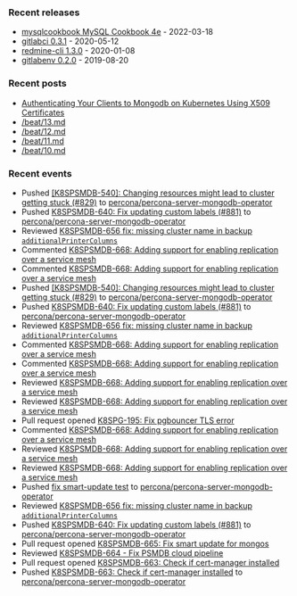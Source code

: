 ### Recent releases

* [mysqlcookbook MySQL Cookbook 4e](https://github.com/svetasmirnova/mysqlcookbook/releases/tag/1.0) - 2022-03-18
* [gitlabci 0.3.1](https://github.com/egegunes/gitlabci/releases/tag/0.3.1) - 2020-05-12
* [redmine-cli 1.3.0](https://github.com/egegunes/redmine-cli/releases/tag/1.3.0) - 2020-01-08
* [gitlabenv 0.2.0](https://github.com/egegunes/gitlabenv/releases/tag/0.2.0) - 2019-08-20

### Recent posts

* [Authenticating Your Clients to Mongodb on Kubernetes Using X509 Certificates](https://ege.dev/posts/authenticating-your-clients-to-mongodb-on-kubernetes-using-x509-certificates/)
* [/beat/13.md](https://ege.dev/beat/13/)
* [/beat/12.md](https://ege.dev/beat/12/)
* [/beat/11.md](https://ege.dev/beat/11/)
* [/beat/10.md](https://ege.dev/beat/10/)

### Recent events

* Pushed [[K8SPSMDB-540]: Changing resources might lead to cluster getting stuck (#829)](https://github.com/percona/percona-server-mongodb-operator/commit/f1998d900ee6cfba371b17d3e6bd68979df87646) to [percona/percona-server-mongodb-operator](https://github.com/percona/percona-server-mongodb-operator)
* Pushed [K8SPSMDB-640: Fix updating custom labels (#881)](https://github.com/percona/percona-server-mongodb-operator/commit/f172dbcf90cf784b41c16187be8ca30735572353) to [percona/percona-server-mongodb-operator](https://github.com/percona/percona-server-mongodb-operator)
* Reviewed [K8SPSMDB-656 fix: missing cluster name in backup `additionalPrinterColumns`](https://github.com/percona/percona-server-mongodb-operator/pull/909)
* Commented [K8SPSMDB-668: Adding support for enabling replication over a service mesh](https://github.com/percona/percona-server-mongodb-operator/pull/920)
* Commented [K8SPSMDB-668: Adding support for enabling replication over a service mesh](https://github.com/percona/percona-server-mongodb-operator/pull/920)
* Pushed [[K8SPSMDB-540]: Changing resources might lead to cluster getting stuck (#829)](https://github.com/percona/percona-server-mongodb-operator/commit/f1998d900ee6cfba371b17d3e6bd68979df87646) to [percona/percona-server-mongodb-operator](https://github.com/percona/percona-server-mongodb-operator)
* Pushed [K8SPSMDB-640: Fix updating custom labels (#881)](https://github.com/percona/percona-server-mongodb-operator/commit/f172dbcf90cf784b41c16187be8ca30735572353) to [percona/percona-server-mongodb-operator](https://github.com/percona/percona-server-mongodb-operator)
* Reviewed [K8SPSMDB-656 fix: missing cluster name in backup `additionalPrinterColumns`](https://github.com/percona/percona-server-mongodb-operator/pull/909)
* Commented [K8SPSMDB-668: Adding support for enabling replication over a service mesh](https://github.com/percona/percona-server-mongodb-operator/pull/920)
* Commented [K8SPSMDB-668: Adding support for enabling replication over a service mesh](https://github.com/percona/percona-server-mongodb-operator/pull/920)
* Reviewed [K8SPSMDB-668: Adding support for enabling replication over a service mesh](https://github.com/percona/percona-server-mongodb-operator/pull/920)
* Reviewed [K8SPSMDB-668: Adding support for enabling replication over a service mesh](https://github.com/percona/percona-server-mongodb-operator/pull/920)
* Pull request opened [K8SPG-195: Fix pgbouncer TLS error](https://github.com/percona/percona-postgresql-operator/pull/233)
* Commented [K8SPSMDB-668: Adding support for enabling replication over a service mesh](https://github.com/percona/percona-server-mongodb-operator/pull/920)
* Reviewed [K8SPSMDB-668: Adding support for enabling replication over a service mesh](https://github.com/percona/percona-server-mongodb-operator/pull/920)
* Reviewed [K8SPSMDB-668: Adding support for enabling replication over a service mesh](https://github.com/percona/percona-server-mongodb-operator/pull/920)
* Pushed [fix smart-update test](https://github.com/percona/percona-server-mongodb-operator/commit/47120f90edf3854c65ef58f8365d92f1f949751b) to [percona/percona-server-mongodb-operator](https://github.com/percona/percona-server-mongodb-operator)
* Reviewed [K8SPSMDB-656 fix: missing cluster name in backup `additionalPrinterColumns`](https://github.com/percona/percona-server-mongodb-operator/pull/909)
* Pushed [K8SPSMDB-640: Fix updating custom labels (#881)](https://github.com/percona/percona-server-mongodb-operator/commit/f172dbcf90cf784b41c16187be8ca30735572353) to [percona/percona-server-mongodb-operator](https://github.com/percona/percona-server-mongodb-operator)
* Pull request opened [K8SPSMDB-665: Fix smart update for mongos](https://github.com/percona/percona-server-mongodb-operator/pull/919)
* Reviewed [K8SPSMDB-664 - Fix PSMDB cloud pipeline](https://github.com/Percona-Lab/jenkins-pipelines/pull/1448)
* Pull request opened [K8SPSMDB-663: Check if cert-manager installed](https://github.com/percona/percona-server-mongodb-operator/pull/918)
* Pushed [K8SPSMDB-663: Check if cert-manager installed](https://github.com/percona/percona-server-mongodb-operator/commit/0f682e4d8f80944724039e4a650d1da69a7c7de4) to [percona/percona-server-mongodb-operator](https://github.com/percona/percona-server-mongodb-operator)
